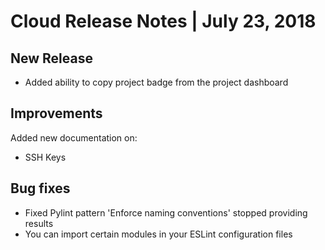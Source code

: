 # Cloud Release Notes | July 23, 2018

## New Release

-   Added ability to copy project badge from the project dashboard

## Improvements

Added new documentation on:

-   SSH Keys

## Bug fixes

-   Fixed Pylint pattern 'Enforce naming conventions' stopped providing results
-   You can import certain modules in your ESLint configuration files
